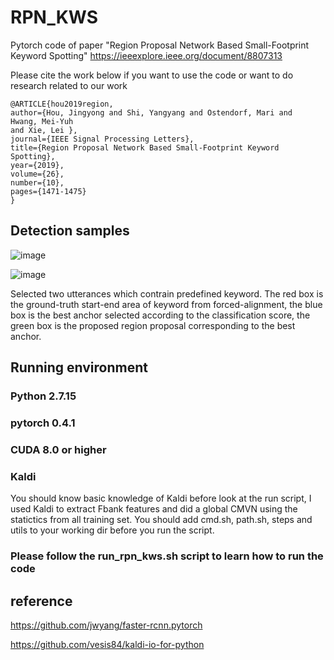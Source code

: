 # RPN_KWS
Pytorch code of paper "Region Proposal Network Based Small-Footprint Keyword Spotting"
https://ieeexplore.ieee.org/document/8807313

Please cite the work below if you want to use the code or want to do research related to our work
```
@ARTICLE{hou2019region, 
author={Hou, Jingyong and Shi, Yangyang and Ostendorf, Mari and  Hwang, Mei-Yuh
and Xie, Lei }, 
journal={IEEE Signal Processing Letters}, 
title={Region Proposal Network Based Small-Footprint Keyword Spotting}, 
year={2019}, 
volume={26}, 
number={10}, 
pages={1471-1475}
}
```
## Detection samples
![image](https://github.com/jingyonghou/RPN_KWS/raw/master/Picture1.png)

![image](https://github.com/jingyonghou/RPN_KWS/raw/master/Picture2.png)

Selected two utterances which contrain predefined keyword. The red box is the ground-truth start-end area of keyword from forced-alignment, the blue box is the best anchor selected according to the classification score, the green box is the proposed region proposal corresponding to the best anchor.


## Running environment
### Python 2.7.15
### pytorch 0.4.1
### CUDA 8.0 or higher
### Kaldi
You should know basic knowledge of Kaldi before look at the run script, I used Kaldi to extract Fbank features and did a global CMVN using the statictics from all training set. You should add cmd.sh, path.sh, steps and utils to your working dir before you run the script.

### Please follow the run_rpn_kws.sh script to learn how to run the code

## reference
https://github.com/jwyang/faster-rcnn.pytorch

https://github.com/vesis84/kaldi-io-for-python
